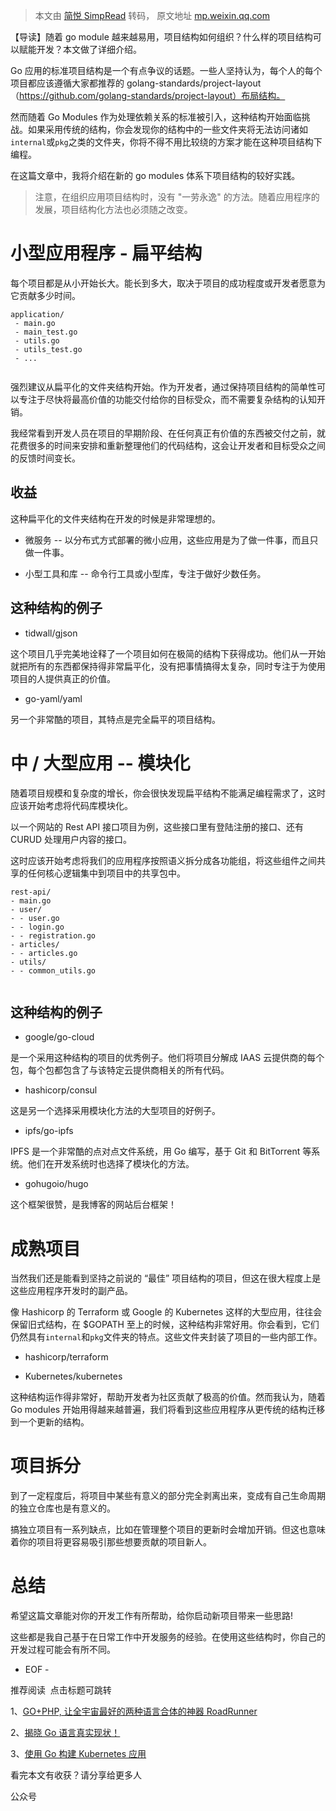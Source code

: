 > 本文由 [简悦 SimpRead](http://ksria.com/simpread/) 转码， 原文地址 [mp.weixin.qq.com](https://mp.weixin.qq.com/s?__biz=MzAxODI5ODMwOA==&mid=2666554052&idx=3&sn=03702c2f76b61d26decfb3235f5005e1&chksm=80dca66fb7ab2f79ec6a8e5b5ed8d652a0c3d11289d2d8945f893223d618c911038c969366fe&mpshare=1&scene=1&srcid=0429rYAQotmKHRLZUzZgYL1S&sharer_sharetime=1619670738009&sharer_shareid=7fece245937ac96f04f0fb8e1311fff1#rd)

  
【导读】随着 go module 越来越易用，项目结构如何组织？什么样的项目结构可以赋能开发？本文做了详细介绍。  

Go 应用的标准项目结构是一个有点争议的话题。一些人坚持认为，每个人的每个项目都应该遵循大家都推荐的 golang-standards/project-layout（https://github.com/golang-standards/project-layout）布局结构。

然而随着 Go Modules 作为处理依赖关系的标准被引入，这种结构开始面临挑战。如果采用传统的结构，你会发现你的结构中的一些文件夹将无法访问诸如`internal`或`pkg`之类的文件夹，你将不得不用比较绕的方案才能在这种项目结构下编程。

在这篇文章中，我将介绍在新的 go modules 体系下项目结构的较好实践。

> 注意，在组织应用项目结构时，没有 "一劳永逸" 的方法。随着应用程序的发展，项目结构化方法也必须随之改变。

小型应用程序 - 扁平结构
=============

每个项目都是从小开始长大。能长到多大，取决于项目的成功程度或开发者愿意为它贡献多少时间。

```
application/
 - main.go
 - main_test.go
 - utils.go
 - utils_test.go
 - ...


```

强烈建议从扁平化的文件夹结构开始。作为开发者，通过保持项目结构的简单性可以专注于尽快将最高价值的功能交付给你的目标受众，而不需要复杂结构的认知开销。

我经常看到开发人员在项目的早期阶段、在任何真正有价值的东西被交付之前，就花费很多的时间来安排和重新整理他们的代码结构，这会让开发者和目标受众之间的反馈时间变长。

收益
--

这种扁平化的文件夹结构在开发的时候是非常理想的。

*   微服务 -- 以分布式方式部署的微小应用，这些应用是为了做一件事，而且只做一件事。
    
*   小型工具和库 -- 命令行工具或小型库，专注于做好少数任务。
    

这种结构的例子
-------

*   tidwall/gjson
    

这个项目几乎完美地诠释了一个项目如何在极简的结构下获得成功。他们从一开始就把所有的东西都保持得非常扁平化，没有把事情搞得太复杂，同时专注于为使用项目的人提供真正的价值。

*   go-yaml/yaml
    

另一个非常酷的项目，其特点是完全扁平的项目结构。

中 / 大型应用 -- 模块化
===============

随着项目规模和复杂度的增长，你会很快发现扁平结构不能满足编程需求了，这时应该开始考虑将代码库模块化。

以一个网站的 Rest API 接口项目为例，这些接口里有登陆注册的接口、还有 CURUD 处理用户内容的接口。

这时应该开始考虑将我们的应用程序按照语义拆分成各功能组，将这些组件之间共享的任何核心逻辑集中到项目中的共享包中。

```
rest-api/
- main.go
- user/
- - user.go
- - login.go
- - registration.go
- articles/
- - articles.go
- utils/
- - common_utils.go


```

这种结构的例子
-------

*   google/go-cloud
    

是一个采用这种结构的项目的优秀例子。他们将项目分解成 IAAS 云提供商的每个包，每个包都包含了与该特定云提供商相关的所有代码。

*   hashicorp/consul
    

这是另一个选择采用模块化方法的大型项目的好例子。

*   ipfs/go-ipfs
    

IPFS 是一个非常酷的点对点文件系统，用 Go 编写，基于 Git 和 BitTorrent 等系统。他们在开发系统时也选择了模块化的方法。

*   gohugoio/hugo
    

这个框架很赞，是我博客的网站后台框架！

成熟项目
====

当然我们还是能看到坚持之前说的 “最佳” 项目结构的项目，但这在很大程度上是这些应用程序开发时的副产品。

像 Hashicorp 的 Terraform 或 Google 的 Kubernetes 这样的大型应用，往往会保留旧式结构，在 $GOPATH 至上的时候，这种结构非常好用。你会看到，它们仍然具有`internal`和`pkg`文件夹的特点。这些文件夹封装了项目的一些内部工作。

*   hashicorp/terraform
    
*   Kubernetes/kubernetes
    

这种结构运作得非常好，帮助开发者为社区贡献了极高的价值。然而我认为，随着 Go modules 开始用得越来越普遍，我们将看到这些应用程序从更传统的结构迁移到一个更新的结构。

项目拆分
====

到了一定程度后，将项目中某些有意义的部分完全剥离出来，变成有自己生命周期的独立仓库也是有意义的。

搞独立项目有一系列缺点，比如在管理整个项目的更新时会增加开销。但这也意味着你的项目将更容易吸引那些想要贡献的项目新人。

总结
==

希望这篇文章能对你的开发工作有所帮助，给你启动新项目带来一些思路!

这些都是我自己基于在日常工作中开发服务的经验。在使用这些结构时，你自己的开发过程可能会有所不同。

- EOF -

推荐阅读  点击标题可跳转

1、[GO+PHP, 让全宇宙最好的两种语言合体的神器 RoadRunner](http://mp.weixin.qq.com/s?__biz=MzAxODI5ODMwOA==&mid=2666552971&idx=3&sn=debacb8bdfb83ddf31c3191b066af9cb&chksm=80dc9a20b7ab1336da60dc85a5314953c169e68b0c409aad5ba706abf50ef6a627c8ed4d1b24&scene=21#wechat_redirect)

2、[揭晓 Go 语言真实现状！](http://mp.weixin.qq.com/s?__biz=MzAxODI5ODMwOA==&mid=2666552454&idx=3&sn=4d0fe06a0cb011e717ed8787f1968c42&chksm=80dc982db7ab113b95433fec8b1f4cca3d58636a6657362135eae60e982f9eef260b042f1d0c&scene=21#wechat_redirect)

3、[使用 Go 构建 Kubernetes 应用](http://mp.weixin.qq.com/s?__biz=MzAxODI5ODMwOA==&mid=2666551110&idx=3&sn=ef9b6910535c15744b960400e7b566cc&chksm=80dc93edb7ab1afb0c19f1a5e176479730a786f76a668c7c2d76f609217bdea33707b54674ff&scene=21#wechat_redirect)

看完本文有收获？请分享给更多人  

公众号
